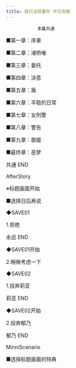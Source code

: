 ```yaml
---
title: 我只注视着你 中文攻略
---
```


                本篇共通



■第一章：序章

■第二章：渚桥唯

■第三章：委托

■第四章：決意

■第五章：盾

■第六章：平稳的日常

■第七章：女刑警

■第八章：警告

■第九章：歌姬

■最终章：恶梦



共通 END



AfterStory



※标题画面开始

■选择日后再说

◆SAVE01

1.拒绝



永远 END



◆SAVE01开始

2.稍微考虑一下

◆SAVE02

1.投奔莉亚



莉亚 END



◆SAVE02开始

2.投奔郁乃



郁乃 END



MinniScenario

■选择标题画面的特典


              
